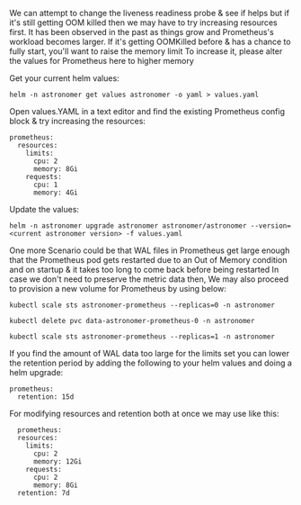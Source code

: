 

We can attempt to change the liveness readiness probe & see if helps but if it's still getting OOM killed then we may have to try increasing resources first. It has been observed in the past as things grow and Prometheus's workload becomes larger. 
If it's getting OOMKilled before & has a chance to fully start, you'll want to raise the memory limit
To increase it, please alter the values for Prometheus here to higher memory

Get your current helm values:

~~~ 
helm -n astronomer get values astronomer -o yaml > values.yaml​
~~~ 

Open values.YAML in a text editor and find the existing Prometheus config block & try increasing the resources:

~~~ 
prometheus:
  resources:
    limits:
      cpu: 2
      memory: 8Gi
    requests:
      cpu: 1
      memory: 4Gi
~~~ 

Update the values:

~~~ 
helm -n astronomer upgrade astronomer astronomer/astronomer --version=<current astronomer version> -f values.yaml​
~~~ 

One more Scenario could be that WAL files in Prometheus get large enough that the Prometheus pod gets restarted due to an Out of Memory condition and on startup & it takes too long to come back before being restarted
In case we don't need to preserve the metric data then, We may also proceed to provision a new volume for Prometheus by using below:

~~~   
kubectl scale sts astronomer-prometheus --replicas=0 -n astronomer
~~~ 

~~~ 
kubectl delete pvc data-astronomer-prometheus-0 -n astronomer
~~~ 

~~~ 
kubectl scale sts astronomer-prometheus --replicas=1 -n astronomer
~~~ 


If you find the amount of WAL data too large for the limits set you can lower the retention period by adding the following to your helm values and doing a helm upgrade:

~~~ 
prometheus:
  retention: 15d
~~~


For modifying resources and retention both at once we may use like this:

~~~
  prometheus:
  resources:
    limits:
      cpu: 2
      memory: 12Gi
    requests:
      cpu: 2
      memory: 8Gi
  retention: 7d
  ~~~

